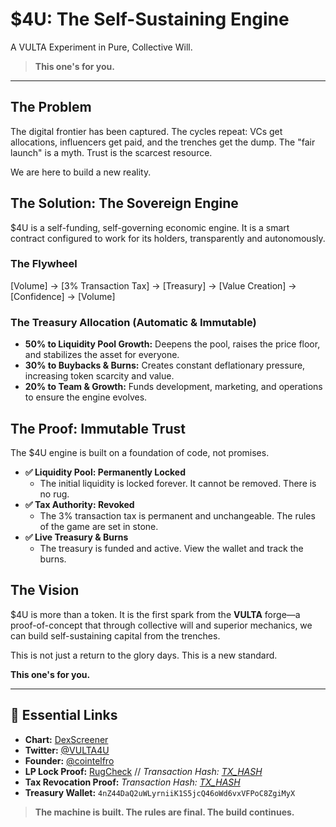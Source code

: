# $4U: The Self-Sustaining Engine

A VULTA Experiment in Pure, Collective Will.

> **This one's for you.**

---

## The Problem

The digital frontier has been captured. The cycles repeat: VCs get allocations, influencers get paid, and the trenches get the dump. The "fair launch" is a myth. Trust is the scarcest resource.

We are here to build a new reality.

## The Solution: The Sovereign Engine

$4U is a self-funding, self-governing economic engine. It is a smart contract configured to work for its holders, transparently and autonomously.

### The Flywheel

[Volume] -> [3% Transaction Tax] -> [Treasury] -> [Value Creation] -> [Confidence] -> [Volume]

### The Treasury Allocation (Automatic & Immutable)

*   **50% to Liquidity Pool Growth:** Deepens the pool, raises the price floor, and stabilizes the asset for everyone.
*   **30% to Buybacks & Burns:** Creates constant deflationary pressure, increasing token scarcity and value.
*   **20% to Team & Growth:** Funds development, marketing, and operations to ensure the engine evolves.

## The Proof: Immutable Trust

The $4U engine is built on a foundation of code, not promises.

*   **✅ Liquidity Pool: Permanently Locked**
    *   The initial liquidity is locked forever. It cannot be removed. There is no rug.
*   **✅ Tax Authority: Revoked**
    *   The 3% transaction tax is permanent and unchangeable. The rules of the game are set in stone.
*   **✅ Live Treasury & Burns**
    *   The treasury is funded and active. View the wallet and track the burns.

## The Vision

$4U is more than a token. It is the first spark from the **VULTA** forge—a proof-of-concept that through collective will and superior mechanics, we can build self-sustaining capital from the trenches.

This is not just a return to the glory days. This is a new standard.

**This one's for you.**

---

## 🔗 Essential Links

*   **Chart:** [DexScreener](https://dexscreener.com/solana/anaydbfcakdjkaz5aewx25itmxj1p6ntndd53gt7ckj5)
*   **Twitter:** [@VULTA4U](https://x.com/VULTA4U)
*   **Founder:** [@cointelfro](https://x.com/cointelfro)
*   **LP Lock Proof:** [RugCheck](https://rugcheck.xyz/tokens/BntREEXTtVQLN5UkXdTM772ot7u2bAR6pAd9UoGXTNLS) // *Transaction Hash: [TX_HASH](https://solscan.io/tx/5Bz5M3guk5wYTfUVXHYXhXzLgqtP3JihoqRVRSE1JPHtS7HnGZPTdBAtq8RkSUzsgDU5uhz1Lb7W3wfyPNxDG77a)*
*   **Tax Revocation Proof:** *Transaction Hash: [TX_HASH](https://solscan.io/tx/3xZV7nrT7oL8R421u6woja5TS7rn1qQFYA9paqMhWWkjNzJESusvMqz3f8NRL6CXNKCBECBimutwdz5hAacTAKpw)*
*   **Treasury Wallet:** `4nZ44DaQ2uWLyrniiK1S5jcQ46oWd6vxVFPoC8ZgiMyX`

> **The machine is built. The rules are final. The build continues.**
